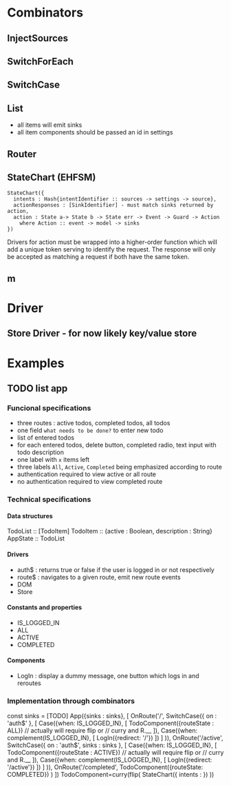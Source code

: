 # Combinators
## InjectSources
## SwitchForEach
## SwitchCase
## List
- all items will emit sinks
- all item components should be passed an id in settings
## Router
## StateChart (EHFSM)
```
StateChart({
  intents : Hash{intentIdentifier :: sources -> settings -> source},
  actionResponses : [SinkIdentifier] - must match sinks returned by action,
  action : State a-> State b -> State err -> Event -> Guard -> Action
    where Action :: event -> model -> sinks
})
```
Drivers for action must be wrapped into a higher-order function which will 
add a unique token serving to identify the request. The response will only be
 accepted as matching a request if both have the same token.   
## m

# Driver
## Store Driver - for now likely key/value store

# Examples
## TODO list app
### Funcional specifications
- three routes : active todos, completed todos, all todos
- one field `what needs to be done?` to enter new todo
- list of entered todos
- for each entered todos, delete button, completed radio, text input with 
todo description
- one label with `x` items left
- three labels `All`, `Active`, `Completed` being emphasized according to route
- authentication required to view active or all route
- no authentication required to view completed route
### Technical specifications
#### Data structures
TodoList :: [TodoItem]
TodoItem :: {active : Boolean, description : String}
AppState :: TodoList
#### Drivers
- auth$ : returns true or false if the user is logged in or not respectively
- route$ : navigates to a given route, emit new route events
- DOM
- Store
#### Constants and properties
- IS_LOGGED_IN
- ALL
- ACTIVE
- COMPLETED
#### Components
- LogIn : display a dummy message, one button which logs in and reroutes
### Implementation through combinators
const sinks = [TODO]
App({sinks : sinks}, [
  OnRoute('/', SwitchCase({
      on : 'auth$'
    }, [
      Case({when: IS_LOGGED_IN}, [
        TodoComponent({routeState : ALL}) // actually will require flip or 
        // curry and R.__
      ]),
      Case({when: complement(IS_LOGGED_IN}, [
        LogIn({redirect: '/'})
      ])
    ]
  )),
  OnRoute('/active', SwitchCase({
      on : 'auth$', sinks : sinks
    }, [
      Case({when: IS_LOGGED_IN}, [
        TodoComponent({routeState : ACTIVE}) // actually will require flip or 
        // curry and R.__
      ]),
      Case({when: complement(IS_LOGGED_IN}, [
        LogIn({redirect: '/active'})
      ])
    ]
  )),
  OnRoute('/completed', TodoComponent({routeState: COMPLETED})
  )
])
TodoComponent=curry(flip(
  StateChart({
    intents : 
  })
))
